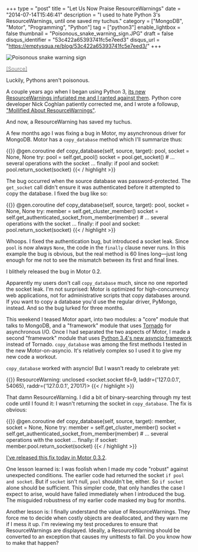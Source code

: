 +++
type = "post"
title = "Let Us Now Praise ResourceWarnings"
date = "2014-07-14T15:46:41"
description = "I used to hate Python 3's ResourceWarnings, until one saved my tuchus."
category = ["MongoDB", "Motor", "Programming", "Python"]
tag = ["python3"]
enable_lightbox = false
thumbnail = "Poisonous_snake_warning_sign.JPG"
draft = false
disqus_identifier = "53c422a65393741fc5e7eed3"
disqus_url = "https://emptysqua.re/blog/53c422a65393741fc5e7eed3/"
+++

<p><img alt="Poisonous snake warning sign" src="Poisonous_snake_warning_sign.JPG" style="display:block; margin-left:auto; margin-right:auto;" title="Poisonous snake warning sign"/></p>
<p><a href="http://commons.wikimedia.org/wiki/File:Poisonous_snake_warning_sign.JPG"><span style="color:gray">[Source]</span></a></p>
<p>Luckily, Pythons aren't poisonous.</p>
<p>A couple years ago when I began using Python 3, <a href="/against-resourcewarnings-in-python-3/">its new ResourceWarnings infuriated me and I ranted against them</a>. Python core developer Nick Coghlan patiently corrected me, and I wrote a followup, <a href="/mollified-about-resourcewarnings/">"Mollified About ResourceWarnings"</a>.</p>
<p>And now, a ResourceWarning has saved my tuchus.</p>
<p>A few months ago I was fixing a bug in Motor, my asynchronous driver for MongoDB. Motor has a <code>copy_database</code> method which I'll summarize thus:</p>

{{<highlight python3>}}
@gen.coroutine
def copy_database(self, source, target):
    pool, socket = None, None
    try:
        pool = self.get_pool()
        socket = pool.get_socket()
        # ... several operations with the socket ...
    finally:
        if pool and socket:
            pool.return_socket(socket)
{{< / highlight >}}

<p>The bug occurred when the source database was password-protected. The <code>get_socket</code> call didn't ensure it was authenticated before it attempted to copy the database. I fixed the bug like so:</p>

{{<highlight python3>}}
@gen.coroutine
def copy_database(self, source, target):
    pool, socket = None, None
    try:
        member = self.get_cluster_member()
        socket = self.get_authenticated_socket_from_member(member)
        # ... several operations with the socket ...
    finally:
        if pool and socket:
            pool.return_socket(socket)
{{< / highlight >}}

<p>Whoops. I fixed the authentication bug, but introduced a socket leak. Since <code>pool</code> is now always <code>None</code>, the code in the <code>finally</code> clause never runs. In this example the bug is obvious, but the real method is 60 lines long—just long enough for me not to see the mismatch between its first and final lines.</p>
<p>I blithely released the bug in Motor 0.2.</p>
<p>Apparently my users don't call <code>copy_database</code> much, since no one reported the socket leak. I'm not surprised: Motor is optimized for high-concurrency web applications, not for administrative scripts that copy databases around. If you want to copy a database you'd use the regular driver, PyMongo, instead. And so the bug lurked for three months.</p>
<p>This weekend I teased Motor apart, into two modules: a "core" module that talks to MongoDB, and a "framework" module that uses <a href="http://www.tornadoweb.org/">Tornado</a> for asynchronous I/O. Once I had separated the two aspects of Motor, I made a second "framework" module that uses <a href="https://docs.python.org/3/library/asyncio.html">Python 3.4's new asyncio framework</a> instead of Tornado. <code>copy_database</code> was among the first methods I tested in the new Motor-on-asyncio. It's relatively complex so I used it to give my new code a workout.</p>
<p><code>copy_database</code> worked with asyncio! But I wasn't ready to celebrate yet:</p>

{{<highlight plain>}}
ResourceWarning: unclosed <socket.socket fd=9, laddr=('127.0.0.1', 54065), raddr=('127.0.0.1', 27017)>
{{< / highlight >}}

<p>That damn ResourceWarning. I did a bit of binary-searching through my test code until I found it: I wasn't returning the socket in <code>copy_database</code>. The fix is obvious:</p>

{{<highlight python3>}}
@gen.coroutine
def copy_database(self, source, target):
    member, socket = None, None
    try:
        member = self.get_cluster_member()
        socket = self.get_authenticated_socket_from_member(member)
        # ... several operations with the socket ...
    finally:
        if socket:
            member.pool.return_socket(socket)
{{< / highlight >}}

<p><a href="/motor-0-3-2-released/">I've released this fix today in Motor 0.3.2</a>.</p>
<p>One lesson learned is: I was foolish when I made my code "robust" against unexpected conditions. The earlier code had returned the socket <code>if pool and socket</code>. But if <code>socket</code> isn't null, <code>pool</code> shouldn't be, either. So <code>if socket</code> alone should be sufficient. This simpler code, that only handles the case I expect to arise, would have failed immediately when I introduced the bug. The misguided robustness of my earlier code masked my bug for months.</p>
<p>Another lesson is: I finally understand the value of ResourceWarnings. They force me to decide when costly objects are deallocated, and they warn me if I mess it up. I'm reviewing my test procedures to ensure that ResourceWarnings are displayed. Ideally, a ResourceWarning should be converted to an exception that causes my unittests to fail. Do you know how to make that happen?</p>
